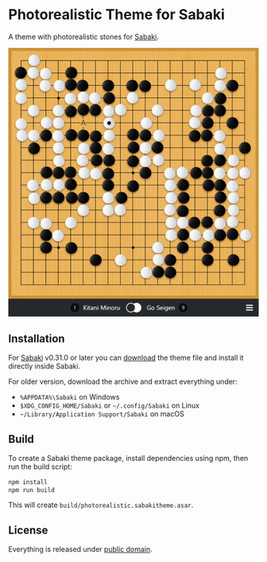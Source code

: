 # Photorealistic Theme for Sabaki

A theme with photorealistic stones for [Sabaki](http://sabaki.yichuanshen.de/).

![Screenshot](screenshot.png)

## Installation

For [Sabaki](http://sabaki.yichuanshen.de/) v0.31.0 or later you can [download](https://github.com/SabakiHQ/theme-photorealistic/releases) the theme file and install it directly inside Sabaki.

For older version, download the archive and extract everything under:

* `%APPDATA%\Sabaki` on Windows
* `$XDG_CONFIG_HOME/Sabaki` or `~/.config/Sabaki` on Linux
* `~/Library/Application Support/Sabaki` on macOS

## Build

To create a Sabaki theme package, install dependencies using npm, then run the build script:

~~~
npm install
npm run build
~~~

This will create `build/photorealistic.sabakitheme.asar`.

## License

Everything is released under [public domain](http://creativecommons.org/publicdomain/zero/1.0/).
